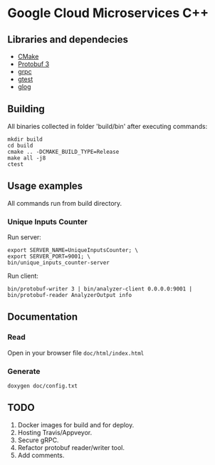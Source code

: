 # Google Cloud Microservices C++

## Libraries and dependecies
* [CMake](https://cmake.org/)
* [Protobuf 3](https://github.com/google/protobuf)
* [grpc](https://github.com/grpc/grpc)
* [gtest](https://github.com/google/googletest)
* [glog](https://github.com/google/glog)

## Building

All binaries collected in folder 'build/bin' after executing commands:
```
mkdir build
cd build
cmake .. -DCMAKE_BUILD_TYPE=Release
make all -j8
ctest
```

## Usage examples

All commands run from build directory.

### Unique Inputs Counter

Run server:
```
export SERVER_NAME=UniqueInputsCounter; \
export SERVER_PORT=9001; \
bin/unique_inputs_counter-server
```

Run client:
```
bin/protobuf-writer 3 | bin/analyzer-client 0.0.0.0:9001 | bin/protobuf-reader AnalyzerOutput info
```

## Documentation

### Read

Open in your browser file `doc/html/index.html`

### Generate
```
doxygen doc/config.txt
```

## TODO
1. Docker images for build and for deploy.
2. Hosting Travis/Appveyor.
3. Secure gRPC.
4. Refactor protobuf reader/writer tool.
5. Add comments.